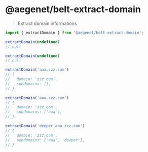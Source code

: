 # @aegenet/belt-extract-domain

> Extract domain informations

```typescript
import { extractDomain } from '@aegenet/belt-extract-domain';

extractDomain(undefined)
// null

extractDomain(undefined)
// null

extractDomain('aaa.zzz.com')
// {
//   domain: 'zzz.com',
//   subdomains: [],
// }

extractDomain('aaa.zzz.com')
// {
//   domain: 'zzz.com',
//   subdomains: ['aaa'],
// }

extractDomain('deeper.aaa.zzz.com')
// {
//   domain: 'zzz.com',
//   subdomains: ['aaa', 'deeper'],
// }
```
